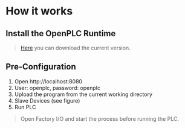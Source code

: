 # How it works

## Install the OpenPLC Runtime
> [Here](https://openplcproject.com/docs/installing-openplc-runtime-on-windows/) you can download the current version.

## Pre-Configuration
1. Open http://localhost:8080
2. User: openplc, password: openplc
3. Upload the program from the current working directory
4. Slave Devices (see figure)
5. Run PLC
> Open Factory I/O and start the process before running the PLC.